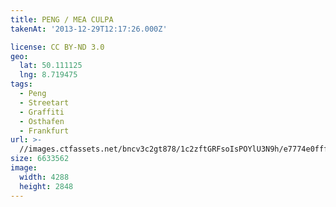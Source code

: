 ```yaml
---
title: PENG / MEA CULPA
takenAt: '2013-12-29T12:17:26.000Z'

license: CC BY-ND 3.0
geo:
  lat: 50.111125
  lng: 8.719475
tags:
  - Peng
  - Streetart
  - Graffiti
  - Osthafen
  - Frankfurt
url: >-
  //images.ctfassets.net/bncv3c2gt878/1c2zftGRFsoIsPOYlU3N9h/e7774e0fff804b63f34b04a174a665a8/peng--mea-culpa_11625397063_o
size: 6633562
image:
  width: 4288
  height: 2848
---
```

